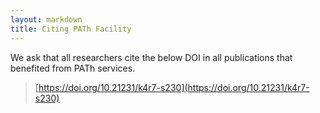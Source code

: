 ```yaml
---
layout: markdown
title: Citing PATh Facility
---
```


We ask that all researchers cite the below DOI in all publications that
benefited from PATh services. 

> [https://doi.org/10.21231/k4r7-s230](https://doi.org/10.21231/k4r7-s230)
